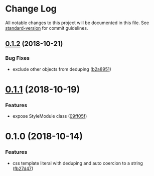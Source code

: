 # Change Log

All notable changes to this project will be documented in this file. See [standard-version](https://github.com/conventional-changelog/standard-version) for commit guidelines.

<a name="0.1.2"></a>
## [0.1.2](https://github.com/bashmish/lit-css/compare/v0.1.1...v0.1.2) (2018-10-21)


### Bug Fixes

* exclude other objects from deduping ([b2a8951](https://github.com/bashmish/lit-css/commit/b2a8951))



<a name="0.1.1"></a>
# [0.1.1](https://github.com/bashmish/lit-css/compare/v0.1.0...v0.1.1) (2018-10-19)


### Features

* expose StyleModule class ([09ff05f](https://github.com/bashmish/lit-css/commit/09ff05f))



<a name="0.1.0"></a>
# 0.1.0 (2018-10-14)


### Features

* css template literal with deduping and auto coercion to a string ([fb27d47](https://github.com/bashmish/lit-css/commit/fb27d47))
